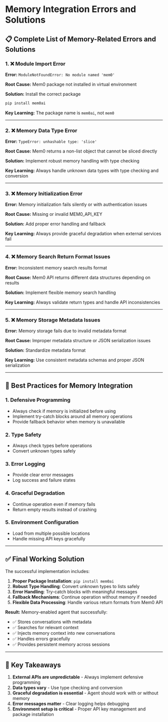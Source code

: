 # Memory Integration Errors and Solutions

## 📋 Complete List of Memory-Related Errors and Solutions

### 1. ❌ **Module Import Error**
**Error:** `ModuleNotFoundError: No module named 'mem0'`

**Root Cause:** Mem0 package not installed in virtual environment

**Solution:** Install the correct package
```bash
pip install mem0ai
```

**Key Learning:** The package name is `mem0ai`, not `mem0`

---

### 2. ❌ **Memory Data Type Error**
**Error:** `TypeError: unhashable type: 'slice'`

**Root Cause:** Mem0 returns a non-list object that cannot be sliced directly

**Solution:** Implement robust memory handling with type checking

**Key Learning:** Always handle unknown data types with type checking and conversion

---

### 3. ❌ **Memory Initialization Error**
**Error:** Memory initialization fails silently or with authentication issues

**Root Cause:** Missing or invalid MEM0_API_KEY

**Solution:** Add proper error handling and fallback

**Key Learning:** Always provide graceful degradation when external services fail

---

### 4. ❌ **Memory Search Return Format Issues**
**Error:** Inconsistent memory search results format

**Root Cause:** Mem0 API returns different data structures depending on results

**Solution:** Implement flexible memory search handling

**Key Learning:** Always validate return types and handle API inconsistencies

---

### 5. ❌ **Memory Storage Metadata Issues**
**Error:** Memory storage fails due to invalid metadata format

**Root Cause:** Improper metadata structure or JSON serialization issues

**Solution:** Standardize metadata format

**Key Learning:** Use consistent metadata schemas and proper JSON serialization

---

## 🔧 **Best Practices for Memory Integration**

### 1. **Defensive Programming**
- Always check if memory is initialized before using
- Implement try-catch blocks around all memory operations
- Provide fallback behavior when memory is unavailable

### 2. **Type Safety**
- Always check types before operations
- Convert unknown types safely

### 3. **Error Logging**
- Provide clear error messages
- Log success and failure states

### 4. **Graceful Degradation**
- Continue operation even if memory fails
- Return empty results instead of crashing

### 5. **Environment Configuration**
- Load from multiple possible locations
- Handle missing API keys gracefully

---

## ✅ **Final Working Solution**

The successful implementation includes:

1. **Proper Package Installation**: `pip install mem0ai`
2. **Robust Type Handling**: Convert unknown types to lists safely
3. **Error Handling**: Try-catch blocks with meaningful messages
4. **Fallback Mechanisms**: Continue operation without memory if needed
5. **Flexible Data Processing**: Handle various return formats from Mem0 API

**Result:** Memory-enabled agent that successfully:
- ✅ Stores conversations with metadata
- ✅ Searches for relevant context
- ✅ Injects memory context into new conversations
- ✅ Handles errors gracefully
- ✅ Provides persistent memory across sessions

---

## 🎯 **Key Takeaways**

1. **External APIs are unpredictable** - Always implement defensive programming
2. **Data types vary** - Use type checking and conversion
3. **Graceful degradation is essential** - Agent should work with or without memory
4. **Error messages matter** - Clear logging helps debugging
5. **Environment setup is critical** - Proper API key management and package installation 